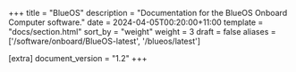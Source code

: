 +++
title = "BlueOS"
description = "Documentation for the BlueOS Onboard Computer software."
date = 2024-04-05T00:20:00+11:00
template = "docs/section.html"
sort_by = "weight"
weight = 3
draft = false
aliases = ['/software/onboard/BlueOS-latest', '/blueos/latest']

[extra]
document_version = "1.2"
+++
